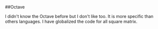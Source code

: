 ##Octave

I didn't know the Octave before but I don't like too.
It is more specific than others languages. 
I have globalized the code for all square matrix.
